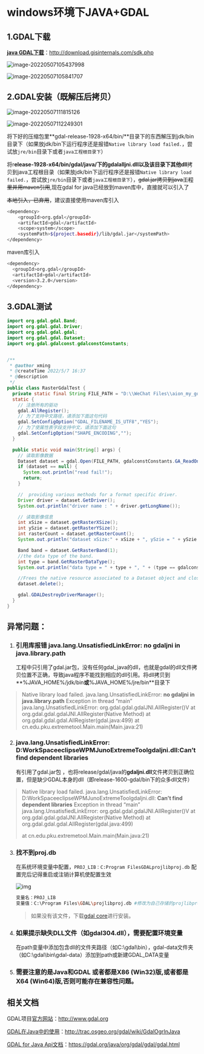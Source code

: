 # windows环境下JAVA+GDAL

## 1.GDAL下载

[**java GDAL下载**](http://download.gisinternals.com/sdk.php)：http://download.gisinternals.com/sdk.php

![image-20220507105437998](C:\Users\zhouhuilin\AppData\Roaming\Typora\typora-user-images\image-20220507105437998.png)

![image-20220507105841707](C:\Users\zhouhuilin\AppData\Roaming\Typora\typora-user-images\image-20220507105841707.png)

## 2.GDAL安装（既解压后拷贝）

![image-20220507111815126](C:\Users\zhouhuilin\AppData\Roaming\Typora\typora-user-images\image-20220507111815126.png)

![image-20220507112249301](C:\Users\zhouhuilin\AppData\Roaming\Typora\typora-user-images\image-20220507112249301.png)

将下好的压缩包里**gdal-release-1928-x64/bin/**目录下的东西解压到jdk/bin目录下（如果放jdk/bin下运行程序还是报错`Native library load failed.`，尝试放`jre/bin`目录下或者`java工程根目录下`）

将r**elease-1928-x64/bin/gdal/java/**下的**gdalalljni.dll以及该目录下其他dll**拷贝到java工程根目录（如果放jdk/bin下运行程序还是报错`Native library load failed.`，尝试放`jre/bin`目录下或者`java工程根目录下`），~~gdal.jar拷贝到java工程里并用maven引用~~,现在gdal for java已经放到maven库中，直接就可以引入了

~~本地引入，已弃用~~，建议直接使用maven库引入

~~~sh
<dependency>
    <groupId>org.gdal</groupId>
    <artifactId>gdal</artifactId>
    <scope>system</scope>
    <systemPath>${project.basedir}/lib/gdal.jar</systemPath>
</dependency>
~~~

maven库引入

~~~sh
<dependency>
  <groupId>org.gdal</groupId>
  <artifactId>gdal</artifactId>
  <version>3.2.0</version>
</dependency>
~~~

## 3.GDAL测试

~~~java
import org.gdal.gdal.Band;
import org.gdal.gdal.Driver;
import org.gdal.gdal.gdal;
import org.gdal.gdal.Dataset;
import org.gdal.gdalconst.gdalconstConstants;


/**
 * @author xming
 * @createTime 2022/5/7 16:37
 * @description
 */
public class RasterGdalTest {
  private static final String FILE_PATH = "D:\\WeChat Files\\aion_my_god\\FileStorage\\File\\2022-05\\L18.tif";
  static {
    // 注册所有的驱动
    gdal.AllRegister();
    // 为了支持中文路径，请添加下面这句代码
    gdal.SetConfigOption("GDAL_FILENAME_IS_UTF8","YES");
    // 为了使属性表字段支持中文，请添加下面这句
    gdal.SetConfigOption("SHAPE_ENCODING","");
  }

  public static void main(String[] args) {
    // 读取影像数据
    Dataset dataset = gdal.Open(FILE_PATH, gdalconstConstants.GA_ReadOnly);
    if (dataset == null) {
      System.out.println("read fail!");
      return;
    }

    //  providing various methods for a format specific driver.
    Driver driver = dataset.GetDriver();
    System.out.println("driver name : " + driver.getLongName());

    // 读取影像信息
    int xSize = dataset.getRasterXSize();
    int ySzie = dataset.getRasterYSize();
    int rasterCount = dataset.getRasterCount();
    System.out.println("dataset xSize:" + xSize + ", ySzie = " + ySzie + ", rasterCount = " + rasterCount);

    Band band = dataset.GetRasterBand(1);
    //the data type of the band.
    int type = band.GetRasterDataType();
    System.out.println("data type = " + type + ", " + (type == gdalconstConstants.GDT_Byte));

    //Frees the native resource associated to a Dataset object and close the file.
    dataset.delete();

    gdal.GDALDestroyDriverManager();
  }
}
~~~



## 异常问题：

1. ### 引用库报错 **java.lang.UnsatisfiedLinkError: no gdaljni in java.library.path**

   工程中只引用了gdal.jar包，没有任何gdal_java的dll，也就是gdal的dll文件拷贝位置不正确，导致java程序不能找到相应的dll引用。将dll拷贝到**%JAVA_HOME%/jdk/bin**或**%JAVA_HOME%/jre/bin**目录下

> Native library load failed.
> java.lang.UnsatisfiedLinkError: **no gdaljni in java.library.path**
> Exception in thread “main” java.lang.UnsatisfiedLinkError: org.gdal.gdal.gdalJNI.AllRegister()V
> at org.gdal.gdal.gdalJNI.AllRegister(Native Method)
> at org.gdal.gdal.gdal.AllRegister(gdal.java:499)
> at cn.edu.pku.extremetool.Main.main(Main.java:21)

2. ###  **java.lang.UnsatisfiedLinkError: D:WorkSpaceeclipseWPMJunoExtremeToolgdaljni.dll:Can’t find dependent libraries** 

   有引用了gdal.jar包 ，也将release/gdal/java的**gdaljni.dll**文件拷贝到正确位置，但是缺少GDAL本身的dll（即release-1600-gdal/bin下的众多dll文件）

> Native library load failed.
> java.lang.UnsatisfiedLinkError: D:WorkSpaceeclipseWPMJunoExtremeToolgdaljni.dll:  **Can’t find dependent libraries** 
> Exception in thread “main” java.lang.UnsatisfiedLinkError: org.gdal.gdal.gdalJNI.AllRegister()V
> at org.gdal.gdal.gdalJNI.AllRegister(Native Method)
> at org.gdal.gdal.gdal.AllRegister(gdal.java:499)
>
> at cn.edu.pku.extremetool.Main.main(Main.java:21)

3. ### 找不到proj.db

   在系统环境变量中配置，`PROJ_LIB：C:Program FilesGDALprojlibproj.db` 配置完后记得重启或注销计算机使配置⽣效

   ![img](https://img2020.cnblogs.com/blog/771906/202011/771906-20201130163115834-1398288475.png)

   ```sh
   变量名：PROJ_LIB
   变量值：C:\Program Files\GDAL\projlibproj.db #修改为自己存储的projlibproj.db文件路径
   ```

   > 如果没有该文件，下载[gdal core](https://github.com/OSGeo/gdal/tags)进行安装。
   
4. ### 如果提示缺失DLL文件（如gdal304.dll），需要配置环境变量

      在path变量中添加包含dll的文件夹路径（如C:\gdal\bin），gdal-data文件夹（如C:\gdal\bin\gdal-data）添加到path或新建GDAL_DATA变量

5. ### 需要注意的是Java和GDAL 或者都是X86 (Win32)版,或者都是X64 (Win64)版,否则可能存在兼容性问题。

## 相关文档

GDAL项目[官方网站](http://www.gdal.org)：http://www.gdal.org

[GDAL在Java中的使用](http://trac.osgeo.org/gdal/wiki/GdalOgrInJava)：http://trac.osgeo.org/gdal/wiki/GdalOgrInJava

[GDAL for Java Api文档](https://gdal.org/java/org/gdal/gdal/gdal.html)：https://gdal.org/java/org/gdal/gdal/gdal.html